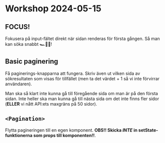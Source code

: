 # Workshop 2024-05-15

## FOCUS!

Fokusera på input-fältet direkt när sidan renderas för första gången. Så man kan söka snabbt 🏎️💨😎!

## Basic paginering

Få paginerings-knapparna att fungera. Skriv även ut vilken sida av sökresultaten som visas för tillfället (men ta det värdet + 1 så vi inte förvirrar användaren).

Man ska så klart inte kunna gå till föregående sida om man är på den första sidan. Inte heller ska man kunna gå till nästa sida om det inte finns fler sidor (**ELLER** vi nått API:ets maxgräns på 50 sidor).

## `<Pagination>`

Flytta pagineringen till en egen komponent. **OBS!! Skicka _INTE_ in setState-funktionerna som props till komponenten!!**.
